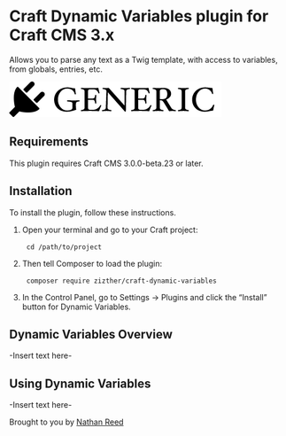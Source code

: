 # Craft Dynamic Variables plugin for Craft CMS 3.x

Allows you to parse any text as a Twig template, with access to variables, from globals, entries, etc.

![Screenshot](resources/img/plugin-logo.png)

## Requirements

This plugin requires Craft CMS 3.0.0-beta.23 or later.

## Installation

To install the plugin, follow these instructions.

1. Open your terminal and go to your Craft project:

        cd /path/to/project

2. Then tell Composer to load the plugin:

        composer require zizther/craft-dynamic-variables

3. In the Control Panel, go to Settings → Plugins and click the “Install” button for Dynamic Variables.

## Dynamic Variables Overview

-Insert text here-

## Using Dynamic Variables

-Insert text here-

Brought to you by [Nathan Reed](https://vimia.co.uk)
